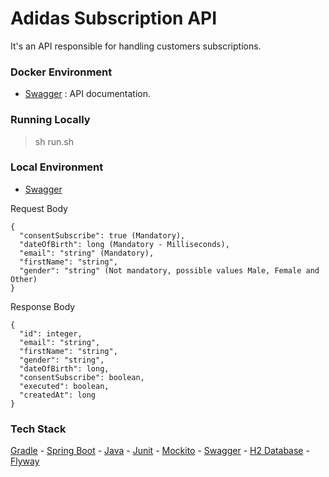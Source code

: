 
# Adidas Subscription API
It's an API responsible for handling customers subscriptions.


### Docker Environment

* [Swagger](http://172.32.0.103:8989/swagger-ui.html) : API documentation.


### Running Locally
> sh run.sh

### Local Environment

* [Swagger]( http://127.0.1.1:8989/swagger-ui.html)

Request Body
```
{
  "consentSubscribe": true (Mandatory),
  "dateOfBirth": long (Mandatory - Milliseconds),
  "email": "string" (Mandatory),
  "firstName": "string",
  "gender": "string" (Not mandatory, possible values ​​Male, Female and Other)
}
```
Response Body
```
{
  "id": integer,
  "email": "string",
  "firstName": "string",
  "gender": "string",
  "dateOfBirth": long,
  "consentSubscribe": boolean,
  "executed": boolean,
  "createdAt": long
}
```

### Tech Stack
[Gradle](https://gradle.org/) - [Spring Boot](https://projects.spring.io/spring-boot/) - [Java](https://www.oracle.com/java/technologies/javase/jdk13-archive-downloads.html) - [Junit](http://junit.org/) - [Mockito](http://site.mockito.org/) - [Swagger](https://swagger.io/) - [H2 Database](https://www.h2database.com/html/main.html) - [Flyway](https://flywaydb.org/)
